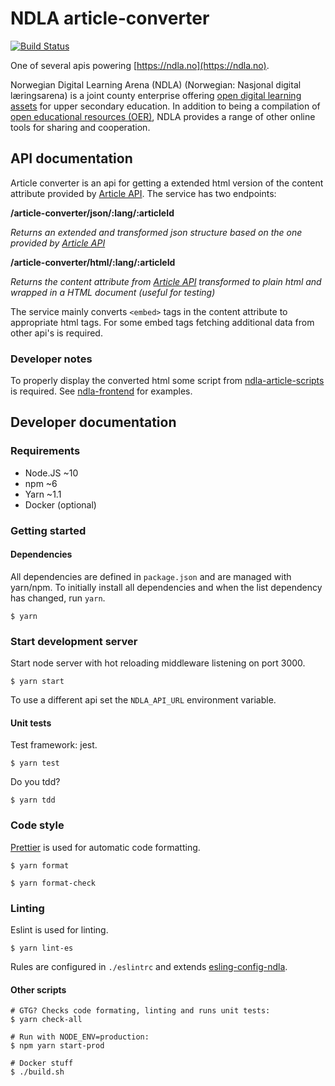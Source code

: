 # NDLA article-converter

[![Build Status](https://travis-ci.org/NDLANO/article-converter.svg?branch=master)](https://travis-ci.org/NDLANO/article-converter)

One of several apis powering [https://ndla.no](https://ndla.no).

Norwegian Digital Learning Arena (NDLA) (Norwegian: Nasjonal digital læringsarena) is a joint county enterprise offering [open digital learning assets](https://en.wikipedia.org/wiki/Digital_learning_assets) for upper secondary education. In addition to being a compilation of [open educational resources (OER)](https://en.wikipedia.org/wiki/Open_educational_resources), NDLA provides a range of other online tools for sharing and cooperation.

## API documentation

Article converter is an api for getting a extended html version of the content attribute provided by [Article API](https://github.com/NDLANO/article-api). The service has two endpoints:

**/article-converter/json/:lang/:articleId**

_Returns an extended and transformed json structure based on the one provided by [Article API](https://github.com/NDLANO/article-api)_

**/article-converter/html/:lang/:articleId**

_Returns the content attribute from [Article API](https://github.com/NDLANO/article-api) transformed to plain html and wrapped in a HTML document (useful for testing)_

The service mainly converts `<embed>` tags in the content attribute to appropriate html tags. For some embed tags fetching additional data from other api's is required.

### Developer notes

To properly display the converted html some script from [ndla-article-scripts](https://github.com/NDLANO/frontend-packages/tree/master/packages/ndla-article-scripts) is required. See [ndla-frontend](https://github.com/NDLANO/ndla-frontend) for examples.

## Developer documentation

### Requirements

- Node.JS ~10
- npm ~6
- Yarn ~1.1
- Docker (optional)

### Getting started

#### Dependencies

All dependencies are defined in `package.json` and are managed with yarn/npm. To
initially install all dependencies and when the list dependency has changed,
run `yarn`.

```
$ yarn
```

### Start development server

Start node server with hot reloading middleware listening on port 3000.

`$ yarn start`

To use a different api set the `NDLA_API_URL` environment variable.

#### Unit tests

Test framework: jest.

`$ yarn test`

Do you tdd?

`$ yarn tdd`

### Code style

[Prettier](https://prettier.io/) is used for automatic code formatting.

```
$ yarn format
```

```
$ yarn format-check
```

### Linting

Eslint is used for linting.

```
$ yarn lint-es
```

Rules are configured in `./eslintrc` and extends [esling-config-ndla](https://github.com/NDLANO/frontend-packages/tree/master/packages/eslint-config-ndla).

#### Other scripts

```
# GTG? Checks code formating, linting and runs unit tests:
$ yarn check-all
```

```
# Run with NODE_ENV=production:
$ npm yarn start-prod
```

```
# Docker stuff
$ ./build.sh
```
